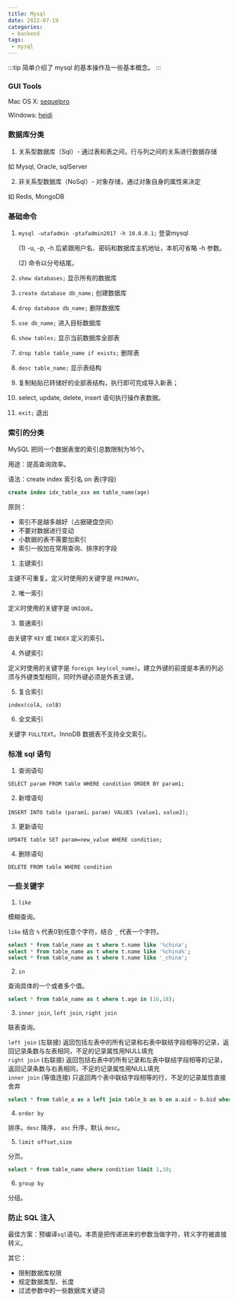 ```yaml
---
title: Mysql
date: 2022-07-19
categories:
 - backend
tags:
 - mysql
---
```


<!-- 这里是文章摘要 -->

:::tip
简单介绍了 mysql 的基本操作及一些基本概念。
:::

<!-- more -->

### GUI Tools

Mac OS X: [sequelpro](http://www.sequelpro.com/)

Windows: [heidi](https://www.heidisql.com/)


### 数据库分类

1. 关系型数据库（Sql）- 通过表和表之间，行与列之间的关系进行数据存储

  如 Mysql, Oracle, sqlServer


2. 非关系型数据库（NoSql）- 对象存储，通过对象自身的属性来决定

  如 Redis, MongoDB


### 基础命令

1. `mysql -utafadmin -ptafadmin2017 -h 10.0.0.1;` 登录mysql

    (1) -u, -p, -h 后紧跟用户名、密码和数据库主机地址，本机可省略 -h 参数。

    (2) 命令以分号结尾。

2. `show databases;` 显示所有的数据库

3. `create database db_name;` 创建数据库

4. `drop database db_name;` 删除数据库

5. `use db_name;` 进入目标数据库

6. `show tables;` 显示当前数据库全部表

7. `drop table table_name if exists;` 删除表

8. `desc table_name;` 显示表结构

9. 复制粘贴已转储好的全部表结构，执行即可完成导入新表；

10. select, update, delete, insert 语句执行操作表数据。

11. `exit;` 退出


### 索引的分类

MySQL 把同一个数据表里的索引总数限制为16个。

用途：提高查询效率。

语法：create index 索引名 on 表(字段)
```sql
create index idx_table_xxx on table_name(age)
```

原则：

- 索引不是越多越好（占据硬盘空间）
- 不要对数据进行变动  
- 小数据的表不需要加索引  
- 索引一般加在常用查询、排序的字段  

1. 主键索引

  主键不可重复。定义时使用的关键字是 `PRIMARY`。

2. 唯一索引
  
  定义时使用的关键字是 `UNIQUE`。

3. 普通索引

  由关键字 `KEY` 或 `INDEX` 定义的索引。

4. 外键索引

  定义时使用的关键字是 `foreign key(col_name)`。建立外键的前提是本表的列必须与外键类型相同，同时外键必须是外表主键。

5. 复合索引

  `index(colA, colB)`

6. 全文索引

  关键字 `FULLTEXT`。InnoDB 数据表不支持全文索引。


### 标准 sql 语句

1. 查询语句

  `SELECT param FROM table WHERE condition ORDER BY param1;`

2. 新增语句

  `INSERT INTO table (param1，param) VALUES (value1，value2);`

3. 更新语句

  `UPDATE table SET param=new_value WHERE condition;`

4. 删除语句

  `DELETE FROM table WHERE condition`


### 一些关键字

1. `like`

  模糊查询。

  `like` 结合 `%` 代表0到任意个字符，结合 `_` 代表一个字符。

  ```sql
  select * from table_name as t where t.name like '%china';
  select * from table_name as t where t.name like '%china%';
  select * from table_name as t where t.name like '_china';
  ```

2. `in`

  查询具体的一个或者多个值。

  ```sql
  select * from table_name as t where t.age in (16,18);
  ```

3. `inner join`, `left join`, `right join`

  联表查询。

  `left join` (左联接) 返回包括左表中的所有记录和右表中联结字段相等的记录，返回记录条数与左表相同，不足的记录属性用NULL填充  
  `right join` (右联接) 返回包括右表中的所有记录和左表中联结字段相等的记录，返回记录条数与右表相同，不足的记录属性用NULL填充  
  `inner join` (等值连接) 只返回两个表中联结字段相等的行，不足的记录属性直接舍弃 

  ```sql
  select * from table_a as a left join table_b as b on a.aid = b.bid where condition;
  ```

4. `order by`

  排序。`desc` 降序， `asc` 升序，默认 `desc`。

5. `limit offset,size`

  分页。

  ```sql
  select * from table_name where condition limit 1,10;
  ```

6. `group by`

  分组。


### 防止 SQL 注入

  最佳方案：预编译`sql`语句。本质是把传递进来的参数当做字符，转义字符被直接转义。

  其它：

  - 限制数据库权限
  - 规定数据类型、长度
  - 过滤参数中的一些数据库关键词